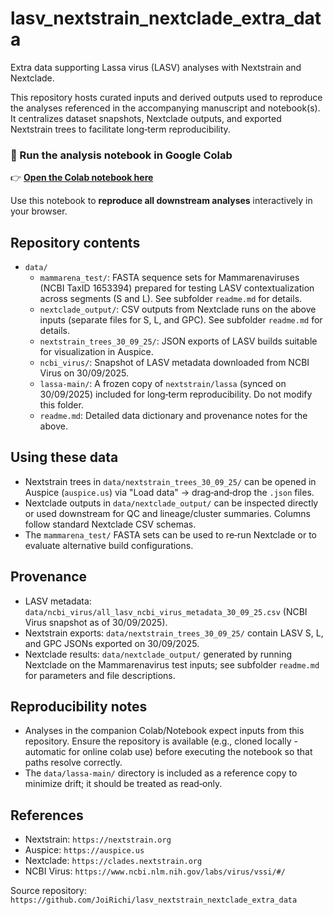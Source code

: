 # lasv_nextstrain_nextclade_extra_data

Extra data supporting Lassa virus (LASV) analyses with Nextstrain and Nextclade.

This repository hosts curated inputs and derived outputs used to reproduce the analyses referenced in the accompanying manuscript and notebook(s). It centralizes dataset snapshots, Nextclade outputs, and exported Nextstrain trees to facilitate long‑term reproducibility.
### 🚀 Run the analysis notebook in Google Colab

👉 **[Open the Colab notebook here](https://colab.research.google.com/drive/1YRkig261DmoSGYHjRTsmox6ehKbV6i3Q?usp=sharing)**

Use this notebook to **reproduce all downstream analyses** interactively in your browser.


## Repository contents

- `data/`
  - `mammarena_test/`: FASTA sequence sets for Mammarenaviruses (NCBI TaxID 1653394) prepared for testing LASV contextualization across segments (S and L). See subfolder `readme.md` for details.
  - `nextclade_output/`: CSV outputs from Nextclade runs on the above inputs (separate files for S, L, and GPC). See subfolder `readme.md` for details.
  - `nextstrain_trees_30_09_25/`: JSON exports of LASV builds suitable for visualization in Auspice.
  - `ncbi_virus/`: Snapshot of LASV metadata downloaded from NCBI Virus on 30/09/2025.
  - `lassa-main/`: A frozen copy of `nextstrain/lassa` (synced on 30/09/2025) included for long‑term reproducibility. Do not modify this folder.
  - `readme.md`: Detailed data dictionary and provenance notes for the above.

## Using these data

- Nextstrain trees in `data/nextstrain_trees_30_09_25/` can be opened in Auspice (`auspice.us`) via "Load data" → drag‑and‑drop the `.json` files.
- Nextclade outputs in `data/nextclade_output/` can be inspected directly or used downstream for QC and lineage/cluster summaries. Columns follow standard Nextclade CSV schemas.
- The `mammarena_test/` FASTA sets can be used to re‑run Nextclade or to evaluate alternative build configurations.

## Provenance

- LASV metadata: `data/ncbi_virus/all_lasv_ncbi_virus_metadata_30_09_25.csv` (NCBI Virus snapshot as of 30/09/2025).
- Nextstrain exports: `data/nextstrain_trees_30_09_25/` contain LASV S, L, and GPC JSONs exported on 30/09/2025.
- Nextclade results: `data/nextclade_output/` generated by running Nextclade on the Mammarenavirus test inputs; see subfolder `readme.md` for parameters and file descriptions.

## Reproducibility notes

- Analyses in the companion Colab/Notebook expect inputs from this repository. Ensure the repository is available (e.g., cloned locally - automatic for online colab use) before executing the notebook so that paths resolve correctly.
- The `data/lassa-main/` directory is included as a reference copy to minimize drift; it should be treated as read‑only.

## References

- Nextstrain: `https://nextstrain.org`
- Auspice: `https://auspice.us`
- Nextclade: `https://clades.nextstrain.org`
- NCBI Virus: `https://www.ncbi.nlm.nih.gov/labs/virus/vssi/#/`

Source repository: `https://github.com/JoiRichi/lasv_nextstrain_nextclade_extra_data`
